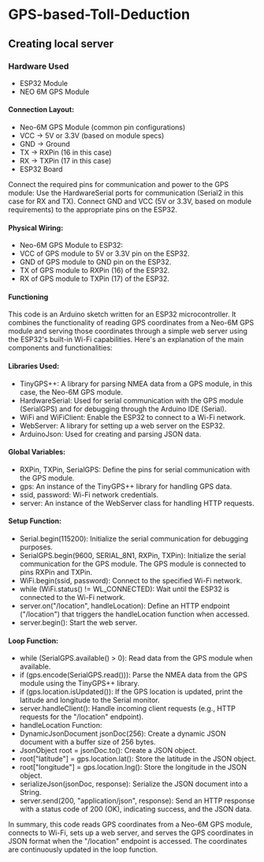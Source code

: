 # GPS-based-Toll-Deduction

## Creating local server
### Hardware Used
- ESP32 Module
- NEO 6M GPS Module
 
 #### Connection Layout:
- Neo-6M GPS Module (common pin configurations)
- VCC → 5V or 3.3V (based on module specs)
- GND → Ground
- TX → RXPin (16 in this case)
- RX → TXPin (17 in this case)
- ESP32 Board

Connect the required pins for communication and power to the GPS module:
Use the HardwareSerial ports for communication (Serial2 in this case for RX and TX).
Connect GND and VCC (5V or 3.3V, based on module requirements) to the appropriate pins on the ESP32.
#### Physical Wiring:
 - Neo-6M GPS Module to ESP32:
 - VCC of GPS module to 5V or 3.3V pin on the ESP32.
 - GND of GPS module to GND pin on the ESP32.
 - TX of GPS module to RXPin (16) of the ESP32.
 - RX of GPS module to TXPin (17) of the ESP32.

 #### Functioning
 This code is an Arduino sketch written for an ESP32 microcontroller. It combines the functionality of reading GPS coordinates from a Neo-6M GPS module and serving those coordinates through a simple web server 
 using the ESP32's built-in Wi-Fi capabilities. Here's an explanation of the main components and functionalities:

 #### Libraries Used:
 - TinyGPS++: A library for parsing NMEA data from a GPS module, in this case, the Neo-6M GPS module.
 - HardwareSerial: Used for serial communication with the GPS module (SerialGPS) and for debugging through the Arduino IDE (Serial).
 - WiFi and WiFiClient: Enable the ESP32 to connect to a Wi-Fi network.
 - WebServer: A library for setting up a web server on the ESP32.
 - ArduinoJson: Used for creating and parsing JSON data.
 #### Global Variables:
 - RXPin, TXPin, SerialGPS: Define the pins for serial communication with the GPS module.
 - gps: An instance of the TinyGPS++ library for handling GPS data.
 - ssid, password: Wi-Fi network credentials.
 - server: An instance of the WebServer class for handling HTTP requests.
 #### Setup Function:
 - Serial.begin(115200): Initialize the serial communication for debugging purposes.
 - SerialGPS.begin(9600, SERIAL_8N1, RXPin, TXPin): Initialize the serial communication for the GPS module. The GPS module is connected to pins RXPin and TXPin.
 - WiFi.begin(ssid, password): Connect to the specified Wi-Fi network.
 - while (WiFi.status() != WL_CONNECTED): Wait until the ESP32 is connected to the Wi-Fi network.
 - server.on("/location", handleLocation): Define an HTTP endpoint ("/location") that triggers the handleLocation function when accessed.
 - server.begin(): Start the web server.
 #### Loop Function:
 - while (SerialGPS.available() > 0): Read data from the GPS module when available.
 - if (gps.encode(SerialGPS.read())): Parse the NMEA data from the GPS module using the TinyGPS++ library.
 - if (gps.location.isUpdated()): If the GPS location is updated, print the latitude and longitude to the Serial monitor.
 - server.handleClient(): Handle incoming client requests (e.g., HTTP requests for the "/location" endpoint).
 - handleLocation Function:
 - DynamicJsonDocument jsonDoc(256): Create a dynamic JSON document with a buffer size of 256 bytes.
- JsonObject root = jsonDoc.to<JsonObject>(): Create a JSON object.
 - root["latitude"] = gps.location.lat(): Store the latitude in the JSON object.
 - root["longitude"] = gps.location.lng(): Store the longitude in the JSON object.
 - serializeJson(jsonDoc, response): Serialize the JSON document into a String.
 - server.send(200, "application/json", response): Send an HTTP response with a status code of 200 (OK), indicating success, and the JSON data.

In summary, this code reads GPS coordinates from a Neo-6M GPS module, connects to Wi-Fi, sets up a web server, and serves the GPS coordinates in JSON format when the "/location" endpoint is accessed. The coordinates are continuously updated in the loop function.





